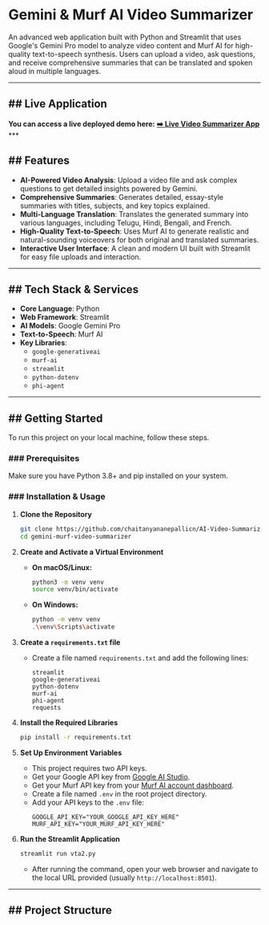 # Gemini & Murf AI Video Summarizer

An advanced web application built with Python and Streamlit that uses Google's Gemini Pro model to analyze video content and Murf AI for high-quality text-to-speech synthesis. Users can upload a video, ask questions, and receive comprehensive summaries that can be translated and spoken aloud in multiple languages.


***

## ## Live Application

**You can access a live deployed demo here:**
[**➡️ Live Video Summarizer App**](https://ai-video-summarizer-murf.onrender.com) ***

## ## Features

* **AI-Powered Video Analysis**: Upload a video file and ask complex questions to get detailed insights powered by Gemini.
* **Comprehensive Summaries**: Generates detailed, essay-style summaries with titles, subjects, and key topics explained.
* **Multi-Language Translation**: Translates the generated summary into various languages, including Telugu, Hindi, Bengali, and French.
* **High-Quality Text-to-Speech**: Uses Murf AI to generate realistic and natural-sounding voiceovers for both original and translated summaries.
* **Interactive User Interface**: A clean and modern UI built with Streamlit for easy file uploads and interaction.

***

## ## Tech Stack & Services

* **Core Language**: Python
* **Web Framework**: Streamlit
* **AI Models**: Google Gemini Pro
* **Text-to-Speech**: Murf AI
* **Key Libraries**:
    * `google-generativeai`
    * `murf-ai`
    * `streamlit`
    * `python-dotenv`
    * `phi-agent`

***

## ## Getting Started

To run this project on your local machine, follow these steps.

### ### Prerequisites

Make sure you have Python 3.8+ and pip installed on your system.

### ### Installation & Usage

1.  **Clone the Repository**
    ```bash
    git clone https://github.com/chaitanyananepallicn/AI-Video-Summarizer-Murf.git
    cd gemini-murf-video-summarizer
    ```

2.  **Create and Activate a Virtual Environment**
    * **On macOS/Linux:**
        ```bash
        python3 -m venv venv
        source venv/bin/activate
        ```
    * **On Windows:**
        ```bash
        python -m venv venv
        .\venv\Scripts\activate
        ```

3.  **Create a `requirements.txt` file**
    * Create a file named `requirements.txt` and add the following lines:
        ```
        streamlit
        google-generativeai
        python-dotenv
        murf-ai
        phi-agent
        requests
        ```

4.  **Install the Required Libraries**
    ```bash
    pip install -r requirements.txt
    ```

5.  **Set Up Environment Variables**
    * This project requires two API keys.
    * Get your Google API key from [Google AI Studio](https://aistudio.google.com/app/apikey).
    * Get your Murf API key from your [Murf AI account dashboard](https://murf.ai/).
    * Create a file named `.env` in the root project directory.
    * Add your API keys to the `.env` file:
        ```
        GOOGLE_API_KEY="YOUR_GOOGLE_API_KEY_HERE"
        MURF_API_KEY="YOUR_MURF_API_KEY_HERE"
        ```

6.  **Run the Streamlit Application**
    ```bash
    streamlit run vta2.py
    ```
    * After running the command, open your web browser and navigate to the local URL provided (usually `http://localhost:8501`).

***

## ## Project Structure
